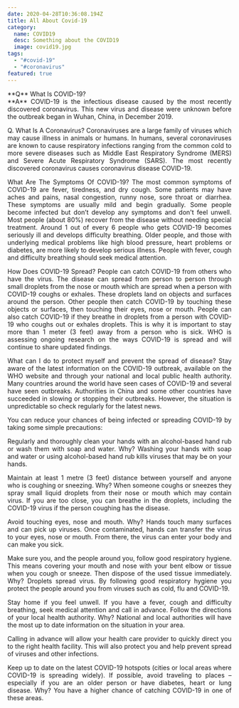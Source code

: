```yaml
---
date: 2020-04-28T10:36:08.194Z
title: All About Covid-19
category: 
  name: COVID19
  desc: Something about the COVID19
  image: covid19.jpg
tags:
  - "#covid-19"
  - "#coronavirus"
featured: true
---
```

<div align="justify">
**Q** What Is COVID-19?
 <br>
**A** COVID-19 is the infectious disease caused by the most recently discovered coronavirus. This new virus and disease were unknown before the outbreak began in Wuhan, China, in December 2019.

Q. What Is A Coronavirus?
Coronaviruses are a large family of viruses which may cause illness in animals or humans. In humans, several coronaviruses are known to cause respiratory infections ranging from the common cold to more severe diseases such as Middle East Respiratory Syndrome (MERS) and Severe Acute Respiratory Syndrome (SARS). The most recently discovered coronavirus causes coronavirus disease COVID-19.

What Are The Symptoms Of COVID-19?
The most common symptoms of COVID-19 are fever, tiredness, and dry cough. Some patients may have aches and pains, nasal congestion, runny nose, sore throat or diarrhea. These symptoms are usually mild and begin gradually. Some people become infected but don’t develop any symptoms and don't feel unwell. Most people (about 80%) recover from the disease without needing special treatment. Around 1 out of every 6 people who gets COVID-19 becomes seriously ill and develops difficulty breathing. Older people, and those with underlying medical problems like high blood pressure, heart problems or diabetes, are more likely to develop serious illness. People with fever, cough and difficulty breathing should seek medical attention.

How Does COVID-19 Spread?
People can catch COVID-19 from others who have the virus. The disease can spread from person to person through small droplets from the nose or mouth which are spread when a person with COVID-19 coughs or exhales. These droplets land on objects and surfaces around the person. Other people then catch COVID-19 by touching these objects or surfaces, then touching their eyes, nose or mouth. People can also catch COVID-19 if they breathe in droplets from a person with COVID-19 who coughs out or exhales droplets. This is why it is important to stay more than 1 meter (3 feet) away from a person who is sick. WHO is assessing ongoing research on the ways COVID-19 is spread and will continue to share updated findings.

What can I do to protect myself and prevent the spread of disease?
Stay aware of the latest information on the COVID-19 outbreak, available on the WHO website and through your national and local public health authority. Many countries around the world have seen cases of COVID-19 and several have seen outbreaks. Authorities in China and some other countries have succeeded in slowing or stopping their outbreaks. However, the situation is unpredictable so check regularly for the latest news.

You can reduce your chances of being infected or spreading COVID-19 by taking some simple precautions:

Regularly and thoroughly clean your hands with an alcohol-based hand rub or wash them with soap and water. Why? Washing your hands with soap and water or using alcohol-based hand rub kills viruses that may be on your hands.

Maintain at least 1 metre (3 feet) distance between yourself and anyone who is coughing or sneezing. Why? When someone coughs or sneezes they spray small liquid droplets from their nose or mouth which may contain virus. If you are too close, you can breathe in the droplets, including the COVID-19 virus if the person coughing has the disease.

Avoid touching eyes, nose and mouth. Why? Hands touch many surfaces and can pick up viruses. Once contaminated, hands can transfer the virus to your eyes, nose or mouth. From there, the virus can enter your body and can make you sick.

Make sure you, and the people around you, follow good respiratory hygiene. This means covering your mouth and nose with your bent elbow or tissue when you cough or sneeze. Then dispose of the used tissue immediately. Why? Droplets spread virus. By following good respiratory hygiene you protect the people around you from viruses such as cold, flu and COVID-19.

Stay home if you feel unwell. If you have a fever, cough and difficulty breathing, seek medical attention and call in advance. Follow the directions of your local health authority. Why? National and local authorities will have the most up to date information on the situation in your area.

Calling in advance will allow your health care provider to quickly direct you to the right health facility. This will also protect you and help prevent spread of viruses and other infections.

Keep up to date on the latest COVID-19 hotspots (cities or local areas where COVID-19 is spreading widely). If possible, avoid traveling to places – especially if you are an older person or have diabetes, heart or lung disease. Why? You have a higher chance of catching COVID-19 in one of these areas.
</div>